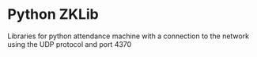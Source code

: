 # Python ZKLib #

Libraries for python attendance machine with a connection to the network using the UDP protocol and port 4370
